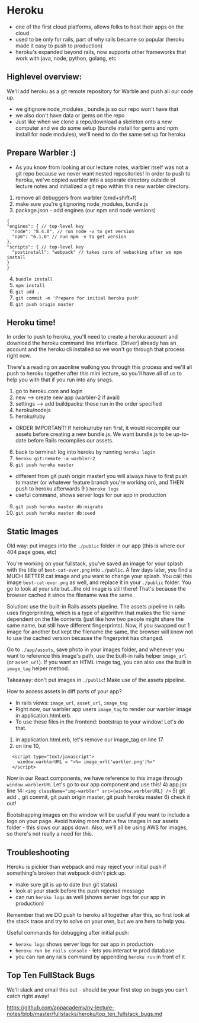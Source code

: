 # Heroku
 - one of the first cloud platforms, allows folks to host their apps on the cloud
 - used to be only for rails, part of why rails became so popular (heroku made it easy to push to production)
 - heroku's expanded beyond rails, now supports other frameworks that work with java, node, python, golang, etc

## Highlevel overview: 

We'll add heroku as a git remote repository for Warble and push all our code up.

- we gitignore node_modules , bundle.js so our repo won't have that 
- we also don't have data or gems on the repo 
- Just like when we clone a repo/download a skeleton onto a new computer and we do some setup
 (bundle install for gems and npm install for node modules), 
  we'll need to do the same set up for heroku

## Prepare Warbler :) 

* As you know from looking at our lecture notes, warbler itself was not a git repo
because we never want nested repositories! In order to push to heroku, 
we've copied warbler into a seperate directory outside of lecture notes and initialized
a git repo within this new warbler directory. 

1) remove all debuggers from warbler (cmd+shift+f)
2) make sure you're gitignoring node_modules, bundle.js
3) package.json - add engines (our npm and node versions)
  ```
  {
  "engines": { // top-level key
    "node": "8.4.0", // run node -v to get version 
    "npm": "6.1.0" // run npm -v to get version
  },
  "scripts": { // top-level key
    "postinstall": "webpack" // takes care of webacking after we npm install
  }
}
```
4) `bundle install`
5) `npm install`
6) `git add .`
7) `git commit -m 'Prepare for initial heroku push'`
8) `git push origin master`

## Heroku time! 

In order to push to heroku, you'll need to create a heroku account and download the heroku
command line interface. [Driver] already has an account and the heroku cli installed so we won't go through that process right now. 

There's a reading on aaonline walking you through this process and 
we'll all push to heroku together after this mini lecture, so you'll have all of us to help you with that if you run into any snags. 

1) go to heroku.com and login
2) new --> create new app (warbler-2 if avail)
3) settings --> add buildpacks: these run in the order specified
4) heroku/nodejs 
5) heroku/ruby 
 * ORDER IMPORTANT! If heroku/ruby ran first, it would recompile our assets before creating a new bundle.js. 
  We want bundle.js to be up-to-date before Rails recompiles our assets.
6) back to terminal: log into heroku by running `heroku login` 
7) `heroku git:remote -a warbler-2`
8) `git push heroku master`
  * different from git push origin master! 
  you will always have to first push to master (or whatever feature branch you're working on), 
  and THEN push to heroku afterwards
9 ) `heroku logs`
  * useful command, shows server logs for our app in production 
9) `git push heroku master db:migrate`
10) `git push heroku master db:seed`

## Static Images

Old way: put images into the `./public` folder in our app (this is where our 404 page goes, etc)

You're working on your fullstack, you've saved an image for your splash with the title of 
`best-cat-ever.png` into `./public`. A few days later, you find a MUCH BETTER cat image and you want to change your splash. You call this image `best-cat-ever.png` as well, and replace it
in your `./public` folder. You go to look at your site but...the old image is still there!
That's because the browser cached it since the filename was the same. 

Solution: use the built-in Rails assets pipeline. The assets pipeline in rails uses fingerprinting, which is a type of algorithm that makes the file name dependent on the file contents (just like how two people might share the same name, but still have different fingerprints). Now, if you swapped out 1 image for another but kept the filename the same, the browser will know not to use the cached version because the fingerprint has changed. 

Go to `./app/assets`, save photo in your images folder, and whenever you want to reference this image's path, use the built-in rails helper `image_url` (or `asset_url`). If you want an HTML image tag, you can also use the built in `image_tag` helper method. 

Takeaway: don't put images in `./public`! Make use of the assets pipeline. 

How to access assets in diff parts of your app? 
- In rails views: `image_url`, `asset_url`, `image_tag`
- Right now, our warbler app users `image_tag` to render our warbler image in application.html.erb. 
- To use these files in the frontend: bootstrap to your window! Let's do that. 
1) in application.html.erb, let's remove our image_tag on line 17. 
2) on line 10, 
  ``` 
    <script type="text/javascript">
      window.warblerURL = "<%= image_url('warbler.png')%>"
    </script>
  ```
Now in our React components, we have reference to this image through `window.warblerURL`
Let's go to our app component and use this! 
4) app.jsx line 14:
    `<img className="img-warbler" src={window.warblerURL} />`
5) git add ., git commit, git push origin master, git push heroku master
6) check it out!
 
 Bootstrapping images on the window will be useful if you want to include a logo on your page. 
 Avoid having more than a few images in our assets folder - this slows our apps down. Also, we'll all be using AWS for images, so there's not really a need for this. 

## Troubleshooting

Heroku is pickier than webpack and may reject your initial push if something's broken that webpack didn't pick up.
- make sure git is up to date (run git status)
- look at your stack before the push rejected message 
- can run `heroku logs` as well (shows server logs for our app in production)

Remember that we DO push to heroku all together after this, so first look at the stack trace and try to solve on your own, but we are here to help you. 

Useful commands for debugging after initial push:
- `heroku logs` shows server logs for our app in production 
- `heroku run be rails console` - lets you interact w prod database
- you can run any rails command by appending `heroku run` in front of it 


## Top Ten FullStack Bugs

We'll slack and email this out - should be your first stop on bugs you can't catch right away! 

https://github.com/appacademy/ny-lecture-notes/blob/master/fullstacks/heroku/top_ten_fullstack_bugs.md





